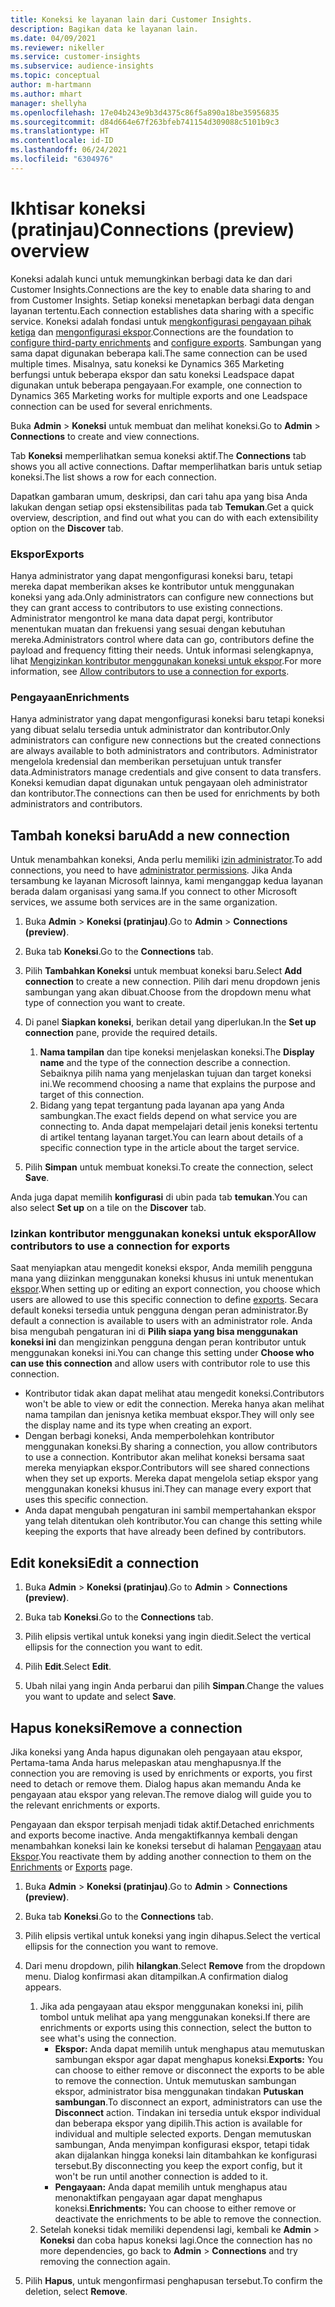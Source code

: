 ```yaml
---
title: Koneksi ke layanan lain dari Customer Insights.
description: Bagikan data ke layanan lain.
ms.date: 04/09/2021
ms.reviewer: nikeller
ms.service: customer-insights
ms.subservice: audience-insights
ms.topic: conceptual
author: m-hartmann
ms.author: mhart
manager: shellyha
ms.openlocfilehash: 17e04b243e9b3d4375c86f5a890a18be35956835
ms.sourcegitcommit: d84d664e67f263bfeb741154d309088c5101b9c3
ms.translationtype: HT
ms.contentlocale: id-ID
ms.lasthandoff: 06/24/2021
ms.locfileid: "6304976"
---
```

# <a name="connections-preview-overview"></a><span data-ttu-id="4d6e1-103">Ikhtisar koneksi (pratinjau)</span><span class="sxs-lookup"><span data-stu-id="4d6e1-103">Connections (preview) overview</span></span>

<span data-ttu-id="4d6e1-104">Koneksi adalah kunci untuk memungkinkan berbagi data ke dan dari Customer Insights.</span><span class="sxs-lookup"><span data-stu-id="4d6e1-104">Connections are the key to enable data sharing to and from Customer Insights.</span></span> <span data-ttu-id="4d6e1-105">Setiap koneksi menetapkan berbagi data dengan layanan tertentu.</span><span class="sxs-lookup"><span data-stu-id="4d6e1-105">Each connection establishes data sharing with a specific service.</span></span> <span data-ttu-id="4d6e1-106">Koneksi adalah fondasi untuk [mengkonfigurasi pengayaan pihak ketiga](enrichment-hub.md) dan [mengonfigurasi ekspor](export-destinations.md).</span><span class="sxs-lookup"><span data-stu-id="4d6e1-106">Connections are the foundation to [configure third-party enrichments](enrichment-hub.md) and [configure exports](export-destinations.md).</span></span> <span data-ttu-id="4d6e1-107">Sambungan yang sama dapat digunakan beberapa kali.</span><span class="sxs-lookup"><span data-stu-id="4d6e1-107">The same connection can be used multiple times.</span></span> <span data-ttu-id="4d6e1-108">Misalnya, satu koneksi ke Dynamics 365 Marketing berfungsi untuk beberapa ekspor dan satu koneksi Leadspace dapat digunakan untuk beberapa pengayaan.</span><span class="sxs-lookup"><span data-stu-id="4d6e1-108">For example, one connection to Dynamics 365 Marketing works for multiple exports and one Leadspace connection can be used for several enrichments.</span></span>

<span data-ttu-id="4d6e1-109">Buka **Admin** > **Koneksi** untuk membuat dan melihat koneksi.</span><span class="sxs-lookup"><span data-stu-id="4d6e1-109">Go to **Admin** > **Connections** to create and view connections.</span></span>

<span data-ttu-id="4d6e1-110">Tab **Koneksi** memperlihatkan semua koneksi aktif.</span><span class="sxs-lookup"><span data-stu-id="4d6e1-110">The **Connections** tab shows you all active connections.</span></span> <span data-ttu-id="4d6e1-111">Daftar memperlihatkan baris untuk setiap koneksi.</span><span class="sxs-lookup"><span data-stu-id="4d6e1-111">The list shows a row for each connection.</span></span> 

<span data-ttu-id="4d6e1-112">Dapatkan gambaran umum, deskripsi, dan cari tahu apa yang bisa Anda lakukan dengan setiap opsi ekstensibilitas pada tab **Temukan**.</span><span class="sxs-lookup"><span data-stu-id="4d6e1-112">Get a quick overview, description, and find out what you can do with each extensibility option on the **Discover** tab.</span></span>

### <a name="exports"></a><span data-ttu-id="4d6e1-113">Ekspor</span><span class="sxs-lookup"><span data-stu-id="4d6e1-113">Exports</span></span>

<span data-ttu-id="4d6e1-114">Hanya administrator yang dapat mengonfigurasi koneksi baru, tetapi mereka dapat memberikan akses ke kontributor untuk menggunakan koneksi yang ada.</span><span class="sxs-lookup"><span data-stu-id="4d6e1-114">Only administrators can configure new connections but they can grant access to contributors to use existing connections.</span></span> <span data-ttu-id="4d6e1-115">Administrator mengontrol ke mana data dapat pergi, kontributor menentukan muatan dan frekuensi yang sesuai dengan kebutuhan mereka.</span><span class="sxs-lookup"><span data-stu-id="4d6e1-115">Administrators control where data can go, contributors define the payload and frequency fitting their needs.</span></span> <span data-ttu-id="4d6e1-116">Untuk informasi selengkapnya, lihat [Mengizinkan kontributor menggunakan koneksi untuk ekspor](#allow-contributors-to-use-a-connection-for-exports).</span><span class="sxs-lookup"><span data-stu-id="4d6e1-116">For more information, see [Allow contributors to use a connection for exports](#allow-contributors-to-use-a-connection-for-exports).</span></span>

### <a name="enrichments"></a><span data-ttu-id="4d6e1-117">Pengayaan</span><span class="sxs-lookup"><span data-stu-id="4d6e1-117">Enrichments</span></span>

<span data-ttu-id="4d6e1-118">Hanya administrator yang dapat mengonfigurasi koneksi baru tetapi koneksi yang dibuat selalu tersedia untuk administrator dan kontributor.</span><span class="sxs-lookup"><span data-stu-id="4d6e1-118">Only administrators can configure new connections but the created connections are always available to both administrators and contributors.</span></span> <span data-ttu-id="4d6e1-119">Administrator mengelola kredensial dan memberikan persetujuan untuk transfer data.</span><span class="sxs-lookup"><span data-stu-id="4d6e1-119">Administrators manage credentials and give consent to data transfers.</span></span> <span data-ttu-id="4d6e1-120">Koneksi kemudian dapat digunakan untuk pengayaan oleh administrator dan kontributor.</span><span class="sxs-lookup"><span data-stu-id="4d6e1-120">The connections can then be used for enrichments by both administrators and contributors.</span></span>

## <a name="add-a-new-connection"></a><span data-ttu-id="4d6e1-121">Tambah koneksi baru</span><span class="sxs-lookup"><span data-stu-id="4d6e1-121">Add a new connection</span></span>

<span data-ttu-id="4d6e1-122">Untuk menambahkan koneksi, Anda perlu memiliki [izin administrator](permissions.md).</span><span class="sxs-lookup"><span data-stu-id="4d6e1-122">To add connections, you need to have [administrator permissions](permissions.md).</span></span> <span data-ttu-id="4d6e1-123">Jika Anda tersambung ke layanan Microsoft lainnya, kami menganggap kedua layanan berada dalam organisasi yang sama.</span><span class="sxs-lookup"><span data-stu-id="4d6e1-123">If you connect to other Microsoft services, we assume both services are in the same organization.</span></span>

1. <span data-ttu-id="4d6e1-124">Buka **Admin** > **Koneksi (pratinjau)**.</span><span class="sxs-lookup"><span data-stu-id="4d6e1-124">Go to **Admin** > **Connections (preview)**.</span></span>

1. <span data-ttu-id="4d6e1-125">Buka tab **Koneksi**.</span><span class="sxs-lookup"><span data-stu-id="4d6e1-125">Go to the **Connections** tab.</span></span>

1. <span data-ttu-id="4d6e1-126">Pilih **Tambahkan Koneksi** untuk membuat koneksi baru.</span><span class="sxs-lookup"><span data-stu-id="4d6e1-126">Select **Add connection** to create a new connection.</span></span> <span data-ttu-id="4d6e1-127">Pilih dari menu dropdown jenis sambungan yang akan dibuat.</span><span class="sxs-lookup"><span data-stu-id="4d6e1-127">Choose from the dropdown menu what type of connection you want to create.</span></span>

1. <span data-ttu-id="4d6e1-128">Di panel **Siapkan koneksi**, berikan detail yang diperlukan.</span><span class="sxs-lookup"><span data-stu-id="4d6e1-128">In the **Set up connection** pane, provide the required details.</span></span> 
   1. <span data-ttu-id="4d6e1-129">**Nama tampilan** dan tipe koneksi menjelaskan koneksi.</span><span class="sxs-lookup"><span data-stu-id="4d6e1-129">The **Display name** and the type of the connection describe a connection.</span></span> <span data-ttu-id="4d6e1-130">Sebaiknya pilih nama yang menjelaskan tujuan dan target koneksi ini.</span><span class="sxs-lookup"><span data-stu-id="4d6e1-130">We recommend choosing a name that explains the purpose and target of this connection.</span></span>
   1. <span data-ttu-id="4d6e1-131">Bidang yang tepat tergantung pada layanan apa yang Anda sambungkan.</span><span class="sxs-lookup"><span data-stu-id="4d6e1-131">The exact fields depend on what service you are connecting to.</span></span> <span data-ttu-id="4d6e1-132">Anda dapat mempelajari detail jenis koneksi tertentu di artikel tentang layanan target.</span><span class="sxs-lookup"><span data-stu-id="4d6e1-132">You can learn about details of a specific connection type in the article about the target service.</span></span>

1. <span data-ttu-id="4d6e1-133">Pilih **Simpan** untuk membuat koneksi.</span><span class="sxs-lookup"><span data-stu-id="4d6e1-133">To create the connection, select **Save**.</span></span>

<span data-ttu-id="4d6e1-134">Anda juga dapat memilih **konfigurasi** di ubin pada tab **temukan**.</span><span class="sxs-lookup"><span data-stu-id="4d6e1-134">You can also select **Set up** on a tile on the **Discover** tab.</span></span>

### <a name="allow-contributors-to-use-a-connection-for-exports"></a><span data-ttu-id="4d6e1-135">Izinkan kontributor menggunakan koneksi untuk ekspor</span><span class="sxs-lookup"><span data-stu-id="4d6e1-135">Allow contributors to use a connection for exports</span></span>

<span data-ttu-id="4d6e1-136">Saat menyiapkan atau mengedit koneksi ekspor, Anda memilih pengguna mana yang diizinkan menggunakan koneksi khusus ini untuk menentukan [ekspor](export-destinations.md).</span><span class="sxs-lookup"><span data-stu-id="4d6e1-136">When setting up or editing an export connection, you choose which users are allowed to use this specific connection to define [exports](export-destinations.md).</span></span> <span data-ttu-id="4d6e1-137">Secara default koneksi tersedia untuk pengguna dengan peran administrator.</span><span class="sxs-lookup"><span data-stu-id="4d6e1-137">By default a connection is available to users with an administrator role.</span></span> <span data-ttu-id="4d6e1-138">Anda bisa mengubah pengaturan ini di **Pilih siapa yang bisa menggunakan koneksi ini** dan mengizinkan pengguna dengan peran kontributor untuk menggunakan koneksi ini.</span><span class="sxs-lookup"><span data-stu-id="4d6e1-138">You can change this setting under **Choose who can use this connection** and allow users with contributor role to use this connection.</span></span>

- <span data-ttu-id="4d6e1-139">Kontributor tidak akan dapat melihat atau mengedit koneksi.</span><span class="sxs-lookup"><span data-stu-id="4d6e1-139">Contributors won't be able to view or edit the connection.</span></span> <span data-ttu-id="4d6e1-140">Mereka hanya akan melihat nama tampilan dan jenisnya ketika membuat ekspor.</span><span class="sxs-lookup"><span data-stu-id="4d6e1-140">They will only see the display name and its type when creating an export.</span></span>
- <span data-ttu-id="4d6e1-141">Dengan berbagi koneksi, Anda memperbolehkan kontributor menggunakan koneksi.</span><span class="sxs-lookup"><span data-stu-id="4d6e1-141">By sharing a connection, you allow contributors to use a connection.</span></span> <span data-ttu-id="4d6e1-142">Kontributor akan melihat koneksi bersama saat mereka menyiapkan ekspor.</span><span class="sxs-lookup"><span data-stu-id="4d6e1-142">Contributors will see shared connections when they set up exports.</span></span> <span data-ttu-id="4d6e1-143">Mereka dapat mengelola setiap ekspor yang menggunakan koneksi khusus ini.</span><span class="sxs-lookup"><span data-stu-id="4d6e1-143">They can manage every export that uses this specific connection.</span></span>
- <span data-ttu-id="4d6e1-144">Anda dapat mengubah pengaturan ini sambil mempertahankan ekspor yang telah ditentukan oleh kontributor.</span><span class="sxs-lookup"><span data-stu-id="4d6e1-144">You can change this setting while keeping the exports that have already been defined by contributors.</span></span>

## <a name="edit-a-connection"></a><span data-ttu-id="4d6e1-145">Edit koneksi</span><span class="sxs-lookup"><span data-stu-id="4d6e1-145">Edit a connection</span></span>

1. <span data-ttu-id="4d6e1-146">Buka **Admin** > **Koneksi (pratinjau)**.</span><span class="sxs-lookup"><span data-stu-id="4d6e1-146">Go to **Admin** > **Connections (preview)**.</span></span>

1. <span data-ttu-id="4d6e1-147">Buka tab **Koneksi**.</span><span class="sxs-lookup"><span data-stu-id="4d6e1-147">Go to the **Connections** tab.</span></span>

1. <span data-ttu-id="4d6e1-148">Pilih elipsis vertikal untuk koneksi yang ingin diedit.</span><span class="sxs-lookup"><span data-stu-id="4d6e1-148">Select the vertical ellipsis for the connection you want to edit.</span></span>

1. <span data-ttu-id="4d6e1-149">Pilih **Edit**.</span><span class="sxs-lookup"><span data-stu-id="4d6e1-149">Select **Edit**.</span></span>

1. <span data-ttu-id="4d6e1-150">Ubah nilai yang ingin Anda perbarui dan pilih **Simpan**.</span><span class="sxs-lookup"><span data-stu-id="4d6e1-150">Change the values you want to update and select **Save**.</span></span>

## <a name="remove-a-connection"></a><span data-ttu-id="4d6e1-151">Hapus koneksi</span><span class="sxs-lookup"><span data-stu-id="4d6e1-151">Remove a connection</span></span>

<span data-ttu-id="4d6e1-152">Jika koneksi yang Anda hapus digunakan oleh pengayaan atau ekspor, Pertama-tama Anda harus melepaskan atau menghapusnya.</span><span class="sxs-lookup"><span data-stu-id="4d6e1-152">If the connection you are removing is used by enrichments or exports, you first need to detach or remove them.</span></span> <span data-ttu-id="4d6e1-153">Dialog hapus akan memandu Anda ke pengayaan atau ekspor yang relevan.</span><span class="sxs-lookup"><span data-stu-id="4d6e1-153">The remove dialog will guide you to the relevant enrichments or exports.</span></span> 

<span data-ttu-id="4d6e1-154">Pengayaan dan ekspor terpisah menjadi tidak aktif.</span><span class="sxs-lookup"><span data-stu-id="4d6e1-154">Detached enrichments and exports become inactive.</span></span> <span data-ttu-id="4d6e1-155">Anda mengaktifkannya kembali dengan menambahkan koneksi lain ke koneksi tersebut di halaman [Pengayaan](enrichment-hub.md) atau [Ekspor](export-destinations.md).</span><span class="sxs-lookup"><span data-stu-id="4d6e1-155">You reactivate them by adding another connection to them on the [Enrichments](enrichment-hub.md) or [Exports](export-destinations.md) page.</span></span>

1. <span data-ttu-id="4d6e1-156">Buka **Admin** > **Koneksi (pratinjau)**.</span><span class="sxs-lookup"><span data-stu-id="4d6e1-156">Go to **Admin** > **Connections (preview)**.</span></span>

1. <span data-ttu-id="4d6e1-157">Buka tab **Koneksi**.</span><span class="sxs-lookup"><span data-stu-id="4d6e1-157">Go to the **Connections** tab.</span></span>

1. <span data-ttu-id="4d6e1-158">Pilih elipsis vertikal untuk koneksi yang ingin dihapus.</span><span class="sxs-lookup"><span data-stu-id="4d6e1-158">Select the vertical ellipsis for the connection you want to remove.</span></span>

1. <span data-ttu-id="4d6e1-159">Dari menu dropdown, pilih **hilangkan**.</span><span class="sxs-lookup"><span data-stu-id="4d6e1-159">Select **Remove** from the dropdown menu.</span></span> <span data-ttu-id="4d6e1-160">Dialog konfirmasi akan ditampilkan.</span><span class="sxs-lookup"><span data-stu-id="4d6e1-160">A confirmation dialog appears.</span></span>

   1. <span data-ttu-id="4d6e1-161">Jika ada pengayaan atau ekspor menggunakan koneksi ini, pilih tombol untuk melihat apa yang menggunakan koneksi.</span><span class="sxs-lookup"><span data-stu-id="4d6e1-161">If there are enrichments or exports using this connection, select the button to see what's using the connection.</span></span>
      - <span data-ttu-id="4d6e1-162">**Ekspor:** Anda dapat memilih untuk menghapus atau memutuskan sambungan ekspor agar dapat menghapus koneksi.</span><span class="sxs-lookup"><span data-stu-id="4d6e1-162">**Exports:** You can choose to either remove or disconnect the exports to be able to remove the connection.</span></span> <span data-ttu-id="4d6e1-163">Untuk memutuskan sambungan ekspor, administrator bisa menggunakan tindakan **Putuskan sambungan**.</span><span class="sxs-lookup"><span data-stu-id="4d6e1-163">To disconnect an export, administrators can use the **Disconnect** action.</span></span> <span data-ttu-id="4d6e1-164">Tindakan ini tersedia untuk ekspor individual dan beberapa ekspor yang dipilih.</span><span class="sxs-lookup"><span data-stu-id="4d6e1-164">This action is available for individual and multiple selected exports.</span></span> <span data-ttu-id="4d6e1-165">Dengan memutuskan sambungan, Anda menyimpan konfigurasi ekspor, tetapi tidak akan dijalankan hingga koneksi lain ditambahkan ke konfigurasi tersebut.</span><span class="sxs-lookup"><span data-stu-id="4d6e1-165">By disconnecting you keep the export config, but it won't be run until another connection is added to it.</span></span>
      - <span data-ttu-id="4d6e1-166">**Pengayaan:** Anda dapat memilih untuk menghapus atau menonaktifkan pengayaan agar dapat menghapus koneksi.</span><span class="sxs-lookup"><span data-stu-id="4d6e1-166">**Enrichments:** You can choose to either remove or deactivate the enrichments to be able to remove the connection.</span></span> 
   1. <span data-ttu-id="4d6e1-167">Setelah koneksi tidak memiliki dependensi lagi, kembali ke **Admin** > **Koneksi** dan coba hapus koneksi lagi.</span><span class="sxs-lookup"><span data-stu-id="4d6e1-167">Once the connection has no more dependencies, go back to **Admin** > **Connections** and try removing the connection again.</span></span>

1. <span data-ttu-id="4d6e1-168">Pilih **Hapus**, untuk mengonfirmasi penghapusan tersebut.</span><span class="sxs-lookup"><span data-stu-id="4d6e1-168">To confirm the deletion, select **Remove**.</span></span>

